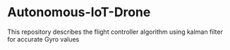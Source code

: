 # Autonomous-IoT-Drone
This repository describes the flight controller algorithm using kalman filter for accurate Gyro values
